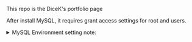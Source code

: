 This repo is the DiceK's portfolio page


After install MySQL, it requires grant access settings for root and users. 
<details>
<summary>MySQL Environment setting note:</summary>
In order to edit as root, login


```
sudo mysql -u root -p
Enter password:
```

```
CREATE USER 'user'@'%' WITH GRANT OPTION;
```
</details>
